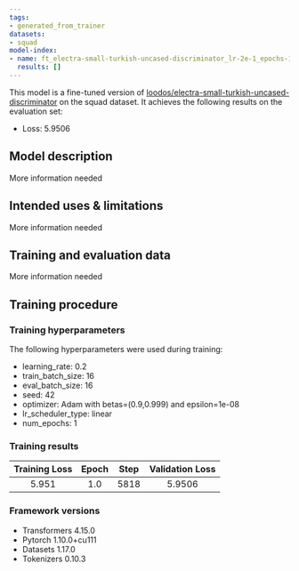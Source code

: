 ```yaml
---
tags:
- generated_from_trainer
datasets:
- squad
model-index:
- name: ft_electra-small-turkish-uncased-discriminator_lr-2e-1_epochs-1
  results: []
---
```


<!-- This model card has been generated automatically according to the information the Trainer had access to. You
should probably proofread and complete it, then remove this comment. -->

This model is a fine-tuned version of [loodos/electra-small-turkish-uncased-discriminator](https://huggingface.co/loodos/electra-small-turkish-uncased-discriminator) on the squad dataset.
It achieves the following results on the evaluation set:
- Loss: 5.9506

## Model description

More information needed

## Intended uses & limitations

More information needed

## Training and evaluation data

More information needed

## Training procedure

### Training hyperparameters

The following hyperparameters were used during training:
- learning_rate: 0.2
- train_batch_size: 16
- eval_batch_size: 16
- seed: 42
- optimizer: Adam with betas=(0.9,0.999) and epsilon=1e-08
- lr_scheduler_type: linear
- num_epochs: 1

### Training results

| Training Loss | Epoch | Step | Validation Loss |
|:-------------:|:-----:|:----:|:---------------:|
| 5.951         | 1.0   | 5818 | 5.9506          |


### Framework versions

- Transformers 4.15.0
- Pytorch 1.10.0+cu111
- Datasets 1.17.0
- Tokenizers 0.10.3
